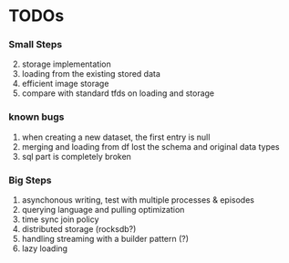 # TODOs 

### Small Steps 
2. storage implementation
4. loading from the existing stored data
5. efficient image storage 
6. compare with standard tfds on loading and storage

### known bugs 
1. when creating a new dataset, the first entry is null 
2. merging and loading from df lost the schema and original data types 
3. sql part is completely broken 

### Big Steps 
1. asynchonous writing, test with multiple processes & episodes 
2. querying language and pulling optimization
3. time sync join policy 
4. distributed storage (rocksdb?)
5. handling streaming with a builder pattern (?)
6. lazy loading